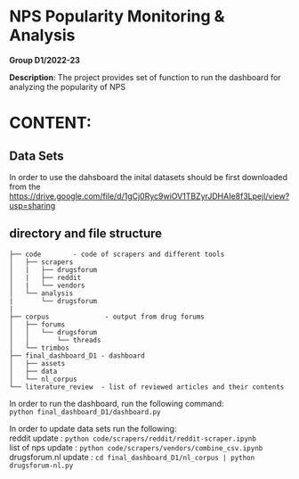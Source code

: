 # NPS Popularity Monitoring & Analysis

**Group D1/2022-23**

 **Description**:  The project provides set of function to run the dashboard for  analyzing the popularity of NPS


# CONTENT:

## Data Sets

In order to use the dahsboard the inital datasets should be first downloaded from the  
https://drive.google.com/file/d/1gCj0Ryc9wiOV1TBZyrJDHAIe8f3Lpejl/view?usp=sharing




## directory and file structure

```
├── code   		- code of scrapers and different tools  
│   ├── scrapers  
│   |   ├── drugsforum  
│   |   ├── reddit  
│   |   └── vendors
│   └── analysis
|       └── drugsforum
|
├── corpus              - output from drug forums  
│   ├── forums  
│   │   └── drugsforum  
│   │       └── threads  
│   └── trimbos  
├── final_dashboard_D1 - dashboard   
│   ├── assets  
│   ├── data  
│   └── nl_corpus  
└── literature_review  - list of reviewed articles and their contents 
```
In order to run the dashboard, run the following command:  
``` python final_dashboard_D1/dashboard.py ```

In order to update data sets run the following:   
    reddit update      : ```python code/scrapers/reddit/reddit-scraper.ipynb```   
    list of nps update : ```python code/scrapers/vendors/combine_csv.ipynb```  
    drugsforum.nl update  : ```cd final_dashboard_D1/nl_corpus | python drugsforum-nl.py```


